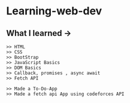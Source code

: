 # Learning-web-dev

## What I learned ->
    >> HTML
    >> CSS
    >> BootStrap
    >> JavaScript Basics
    >> DOM Basics
    >> Callback, promises , async await
    >> Fetch API

    >> Made a To-Do-App
    >> Made a fetch api App using codeforces API
